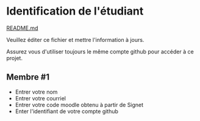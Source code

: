 # Identification de l'étudiant

[README.md](README.md)

Veuillez éditer ce fichier et mettre l'information à jours.

Assurez vous d'utiliser toujours le même compte github pour accéder à ce projet.

## Membre #1
- <nomComplet1>Entrer votre nom</nomComplet1>
- <courriel1>Entrer votre courriel</courriel1>
- <codeMoodle1>Entrer votre code moodle obtenu à partir de Signet</codeMoodle1>
- <githubAccount1>Enter l'identifiant de votre compte github</githubAccount1>
